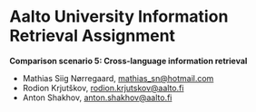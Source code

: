 Aalto University Information Retrieval Assignment
===========
**Comparison scenario 5: Cross-language information retrieval**

- Mathias Siig Nørregaard, mathias_sn@hotmail.com
- Rodion Krjutškov, rodion.krjutskov@aalto.fi
- Anton Shakhov, anton.shakhov@aalto.fi
